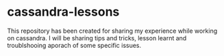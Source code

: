 # cassandra-lessons
This repository has been created for sharing my experience while working on cassandra. I will be sharing tips and tricks, lesson learnt and troublshooing aporach of some specific issues.
